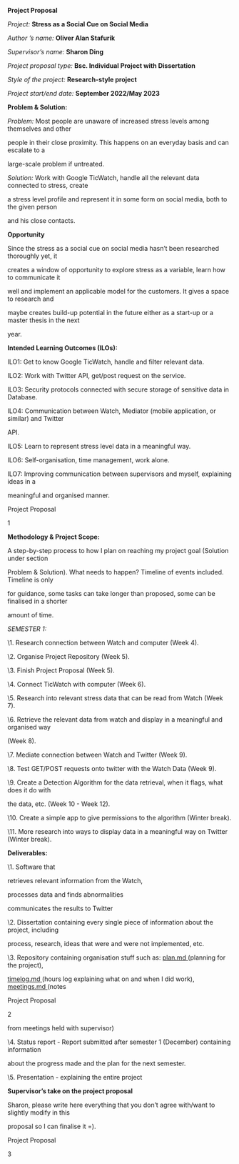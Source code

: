 ﻿

**Project Proposal**

*Project:* **Stress as a Social Cue on Social Media**

*Author ’s name:* **Oliver Alan Stafurik**

*Supervisor’s name:* **Sharon Ding**

*Project proposal type:* **Bsc. Individual Project with Dissertation**

*Style of the project:* **Research-style project**

*Project start/end date:* **September 2022/May 2023**

**Problem & Solution:**

*Problem:* Most people are unaware of increased stress levels among themselves and other

people in their close proximity. This happens on an everyday basis and can escalate to a

large-scale problem if untreated.

*Solution:* Work with Google TicWatch, handle all the relevant data connected to stress, create

a stress level profile and represent it in some form on social media, both to the given person

and his close contacts.

**Opportunity**

Since the stress as a social cue on social media hasn’t been researched thoroughly yet, it

creates a window of opportunity to explore stress as a variable, learn how to communicate it

well and implement an applicable model for the customers. It gives a space to research and

maybe creates build-up potential in the future either as a start-up or a master thesis in the next

year.

**Intended Learning Outcomes (ILOs):**

ILO1: Get to know Google TicWatch, handle and filter relevant data.

ILO2: Work with Twitter API, get/post request on the service.

ILO3: Security protocols connected with secure storage of sensitive data in Database.

ILO4: Communication between Watch, Mediator (mobile application, or similar) and Twitter

API.

ILO5: Learn to represent stress level data in a meaningful way.

ILO6: Self-organisation, time management, work alone.

ILO7: Improving communication between supervisors and myself, explaining ideas in a

meaningful and organised manner.

Project Proposal

1





**Methodology & Project Scope:**

A step-by-step process to how I plan on reaching my project goal (Solution under section

Problem & Solution). What needs to happen? Timeline of events included. Timeline is only

for guidance, some tasks can take longer than proposed, some can be finalised in a shorter

amount of time.

*SEMESTER 1:*

\1. Research connection between Watch and computer (Week 4).

\2. Organise Project Repository (Week 5).

\3. Finish Project Proposal (Week 5).

\4. Connect TicWatch with computer (Week 6).

\5. Research into relevant stress data that can be read from Watch (Week 7).

\6. Retrieve the relevant data from watch and display in a meaningful and organised way

(Week 8).

\7. Mediate connection between Watch and Twitter (Week 9).

\8. Test GET/POST requests onto twitter with the Watch Data (Week 9).

\9. Create a Detection Algorithm for the data retrieval, when it flags, what does it do with

the data, etc. (Week 10 - Week 12).

\10. Create a simple app to give permissions to the algorithm (Winter break).

\11. More research into ways to display data in a meaningful way on Twitter (Winter break).

**Deliverables:**

\1. Software that

retrieves relevant information from the Watch,

processes data and finds abnormalities

communicates the results to Twitter

\2. Dissertation containing every single piece of information about the project, including

process, research, ideas that were and were not implemented, etc.

\3. Repository containing organisation stuff such as: [plan.md](http://plan.md/)[ ](http://plan.md/)(planning for the project),

[timelog.md](http://timelog.md/)[ ](http://timelog.md/)(hours log explaining what on and when I did work), [meetings.md](http://meetings.md/)[ ](http://meetings.md/)(notes

Project Proposal

2





from meetings held with supervisor)

\4. Status report - Report submitted after semester 1 (December) containing information

about the progress made and the plan for the next semester.

\5. Presentation - explaining the entire project

**Supervisor’s take on the project proposal**

Sharon, please write here everything that you don’t agree with/want to slightly modify in this

proposal so I can finalise it =).

Project Proposal

3

